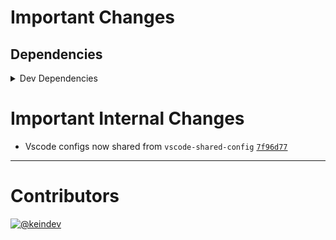 # Important Changes

## Dependencies

<details>
<summary>Dev Dependencies</summary>

- Added **[@tagproject/vscode-shared-config](https://www.npmjs.com/package/@tagproject/vscode-shared-config)** with `^1.0.0`

</details>

# Important Internal Changes

- Vscode configs now shared from `vscode-shared-config` [`7f96d77`](https://github.com/tagproject/base-shared-config/commit/7f96d77722859d5f4508fe442220a0bded992787)

---

# Contributors

[![@keindev](https://avatars.githubusercontent.com/u/4527292?v=4&s=40)](https://github.com/keindev)
